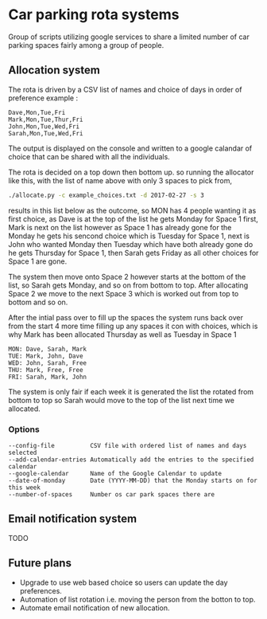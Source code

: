 # Car parking rota systems
Group of scripts utilizing google services to share a limited number of car parking spaces fairly among a group of people.

## Allocation system
The rota is driven by a CSV list of names and choice of days in order of preference example :

```
Dave,Mon,Tue,Fri
Mark,Mon,Tue,Thur,Fri
John,Mon,Tue,Wed,Fri
Sarah,Mon,Tue,Wed,Fri
```

The output is displayed on the console and written to a google calandar of choice that can be shared with all the individuals.

The rota is decided on a top down then bottom up. so running the allocator like this, with the list of name above with only 3 spaces to pick from,

```sh
./allocate.py -c example_choices.txt -d 2017-02-27 -s 3
```

results in this list below as the outcome, so MON has 4 people wanting it as first choice, as Dave is at the top of the list he gets Monday for Space 1 first, Mark is next on the list however as Space 1 has already gone for the Monday he gets his sencond choice which is Tuesday for Space 1, next is John who wanted Monday then Tuesday which have both already gone do he gets Thursday for Space 1, then Sarah gets Friday as all other choices for Space 1 are gone.

The system then move onto Space 2 however starts at the bottom of the list, so Sarah gets Monday, and so on from bottom to top. After allocating Space 2 we move to the next Space 3 which is worked out from top to bottom and so on.

After the intial pass over to fill up the spaces the system runs back over from the start 4 more time filling up any spaces it con with choices, which is why Mark has been allocated Thursday as well as Tuesday in Space 1

```
MON: Dave, Sarah, Mark
TUE: Mark, John, Dave
WED: John, Sarah, Free
THU: Mark, Free, Free
FRI: Sarah, Mark, John
```

The system is only fair if each week it is generated the list the rotated from bottom to top so Sarah would move to the top of the list next time we allocated.

### Options
```
--config-file          CSV file with ordered list of names and days selected
--add-calendar-entries Automatically add the entries to the specified calendar
--google-calendar      Name of the Google Calendar to update
--date-of-monday       Date (YYYY-MM-DD) that the Monday starts on for this week
--number-of-spaces     Number os car park spaces there are
```

## Email notification system

TODO

## Future plans
- Upgrade to use web based choice so users can update the day preferences.
- Automation of list rotation i.e. moving the person from the botton to top.
- Automate email notification of new allocation.
